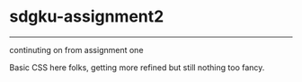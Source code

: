 # sdgku-assignment2
<hr>
<p> continuting on from assignment one </p>
<p> Basic CSS here folks, getting more refined but still nothing too fancy. </p>

